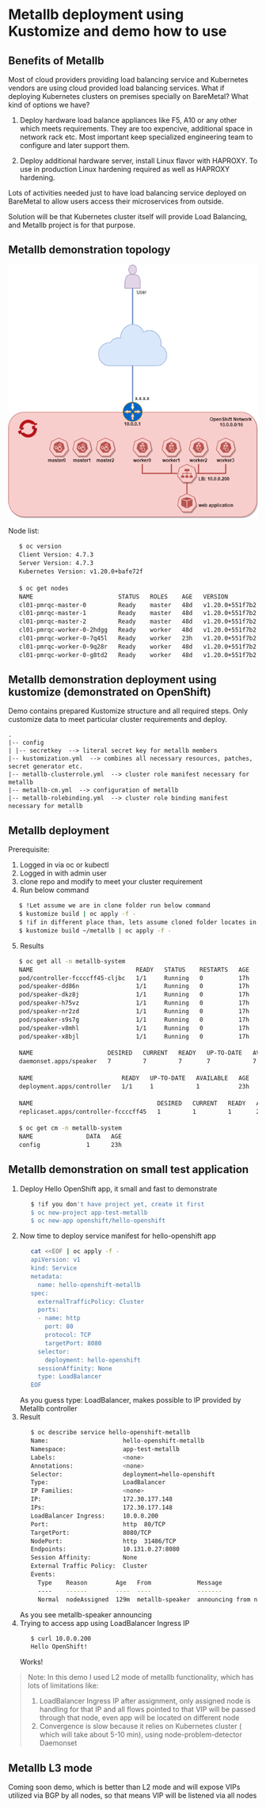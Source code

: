 # Metallb deployment using Kustomize and demo how to use 

## Benefits of Metallb
Most of cloud providers providing load balancing service and Kubernetes vendors are using cloud provided load balancing 
services. What if deploying Kubernetes clusters on premises specially on BareMetal?
What kind of options we have?

1. Deploy hardware load balance appliances like F5, A10 or any other which meets requirements. They are too expencive,
additional space in network rack etc. Most important keep specialized engineering team to configure and later support them.

2. Deploy additional hardware server, install Linux flavor with HAPROXY. To use in production Linux hardening required as 
well as HAPROXY hardening.

Lots of activities needed just to have load balancing service deployed on BareMetal to allow users access their microservices
from outside.

Solution will be that Kubernetes cluster itself will provide Load Balancing, and Metallb project is for that purpose.

## Metallb demonstration topology

![](img/metallb.png)

Node list:
```bash
   $ oc version
   Client Version: 4.7.3
   Server Version: 4.7.3
   Kubernetes Version: v1.20.0+bafe72f

   $ oc get nodes
   NAME                        STATUS   ROLES    AGE   VERSION
   cl01-pmrqc-master-0         Ready    master   48d   v1.20.0+551f7b2
   cl01-pmrqc-master-1         Ready    master   48d   v1.20.0+551f7b2
   cl01-pmrqc-master-2         Ready    master   48d   v1.20.0+551f7b2
   cl01-pmrqc-worker-0-2hdgg   Ready    worker   48d   v1.20.0+551f7b2
   cl01-pmrqc-worker-0-7q45l   Ready    worker   23h   v1.20.0+551f7b2
   cl01-pmrqc-worker-0-9q28r   Ready    worker   48d   v1.20.0+551f7b2
   cl01-pmrqc-worker-0-g8td2   Ready    worker   48d   v1.20.0+551f7b2
```
## Metallb demonstration deployment using kustomize (demonstrated on OpenShift)
Demo contains prepared Kustomize structure and all required steps. Only customize data to meet particular cluster requirements
and deploy.

```
.
|-- config
| |-- secretkey  --> literal secret key for metallb members
|-- kustomization.yml  --> combines all necessary resources, patches, secret generator etc. 
|-- metallb-clusterrole.yml  --> cluster role manifest necessary for metallb
|-- metallb-cm.yml  --> configuration of metallb
|-- metallb-rolebinding.yml  --> cluster role binding manifest necessary for metallb
```

## Metallb deployment
Prerequisite:
1. Logged in via oc or kubectl
2. Logged in with admin user
3. clone repo and modify to meet your cluster requirement
4. Run below command
```bash
   $ !Let assume we are in clone folder run below command
   $ kustomize build | oc apply -f -
   $ !if in different place than, lets assume cloned folder locates in your $HOME
   $ kustomize build ~/metallb | oc apply -f -
```
5. Results
```bash
   $ oc get all -n metallb-system
   NAME                             READY   STATUS    RESTARTS   AGE
   pod/controller-fccccff45-cljbc   1/1     Running   0          17h
   pod/speaker-dd86n                1/1     Running   0          17h
   pod/speaker-dkz8j                1/1     Running   0          17h
   pod/speaker-h75vz                1/1     Running   0          17h
   pod/speaker-nr2zd                1/1     Running   0          17h
   pod/speaker-s9s7g                1/1     Running   0          17h
   pod/speaker-v8mhl                1/1     Running   0          17h
   pod/speaker-x8bjl                1/1     Running   0          17h
   
   NAME                     DESIRED   CURRENT   READY   UP-TO-DATE   AVAILABLE   NODE SELECTOR            AGE
   daemonset.apps/speaker   7         7         7       7            7           kubernetes.io/os=linux   23h
   
   NAME                         READY   UP-TO-DATE   AVAILABLE   AGE
   deployment.apps/controller   1/1     1            1           23h
   
   NAME                                   DESIRED   CURRENT   READY   AGE
   replicaset.apps/controller-fccccff45   1         1         1       23h
   
   $ oc get cm -n metallb-system
   NAME               DATA   AGE
   config             1      23h
```
## Metallb demonstration on small test application
1. Deploy Hello OpenShift app, it small and fast to demonstrate
   ```bash
      $ !if you don't have project yet, create it first
      $ oc new-project app-test-metallb
      $ oc new-app openshift/hello-openshift
   ```
2. Now time to deploy service manifest for hello-openshift app
   ```bash
      cat <<EOF | oc apply -f -
      apiVersion: v1
      kind: Service
      metadata:
        name: hello-openshift-metallb
      spec:
        externalTrafficPolicy: Cluster
        ports:
        - name: http
          port: 80
          protocol: TCP
          targetPort: 8080
        selector:
          deployment: hello-openshift
        sessionAffinity: None
        type: LoadBalancer
      EOF
   ```
   As you guess type: LoadBalancer, makes possible to IP provided by Metallb controller
3. Result
   ```bash
      $ oc describe service hello-openshift-metallb
      Name:                     hello-openshift-metallb
      Namespace:                app-test-metallb
      Labels:                   <none>
      Annotations:              <none>
      Selector:                 deployment=hello-openshift
      Type:                     LoadBalancer
      IP Families:              <none>
      IP:                       172.30.177.148
      IPs:                      172.30.177.148
      LoadBalancer Ingress:     10.0.0.200
      Port:                     http  80/TCP
      TargetPort:               8080/TCP
      NodePort:                 http  31486/TCP
      Endpoints:                10.131.0.27:8080
      Session Affinity:         None
      External Traffic Policy:  Cluster
      Events:
        Type    Reason        Age   From             Message
        ----    ------        ----  ----             -------
        Normal  nodeAssigned  129m  metallb-speaker  announcing from node "cl01-pmrqc-worker-0-2hdgg"
   ```
   As you see metallb-speaker announcing
4. Trying to access app using LoadBalancer Ingress IP
   ```bash
      $ curl 10.0.0.200
      Hello OpenShift!
   ```
   Works!

> Note:
> In this demo I used L2 mode of metallb functionality, which has lots of limitations like:
> 1. LoadBalancer Ingress IP after assignment, only assigned node is handling for that IP and all flows pointed to that
>VIP will be passed through that node, even app will be located on different node
>2. Convergence is slow because it relies on Kubernetes cluster ( which will take about 5-10 min), using node-problem-detector Daemonset

## Metallb L3 mode
Coming soon demo, which is better than L2 mode and will expose VIPs utilized via BGP by all nodes, so that means VIP will be listened via all nodes
